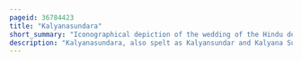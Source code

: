 ```yaml
---
pageid: 36784423
title: "Kalyanasundara"
short_summary: "Iconographical depiction of the wedding of the Hindu deities Shiva and Parvati"
description: "Kalyanasundara, also spelt as Kalyansundar and Kalyana Sundara, and known as Kalyanasundara-murti, Vaivahika-murti and Panigrahana-murti , is the iconographical depiction of the wedding of the Hindu deities Shiva and Parvati. The Couple are often depicted performing the panigrahana Ritual of a Hindu Wedding when the Groom accepts the Bride by taking her right Hand in his."
---
```

